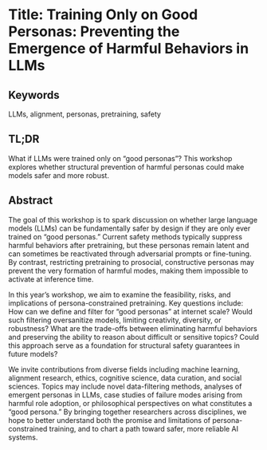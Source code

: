 # Title: Training Only on Good Personas: Preventing the Emergence of Harmful Behaviors in LLMs

## Keywords

LLMs, alignment, personas, pretraining, safety

## TL;DR

What if LLMs were trained only on “good personas”? This workshop explores whether structural prevention of harmful personas could make models safer and more robust.

## Abstract

The goal of this workshop is to spark discussion on whether large language models (LLMs) can be fundamentally safer by design if they are only ever trained on “good personas.” Current safety methods typically suppress harmful behaviors after pretraining, but these personas remain latent and can sometimes be reactivated through adversarial prompts or fine-tuning. By contrast, restricting pretraining to prosocial, constructive personas may prevent the very formation of harmful modes, making them impossible to activate at inference time.

In this year’s workshop, we aim to examine the feasibility, risks, and implications of persona-constrained pretraining. Key questions include: How can we define and filter for “good personas” at internet scale? Would such filtering oversanitize models, limiting creativity, diversity, or robustness? What are the trade-offs between eliminating harmful behaviors and preserving the ability to reason about difficult or sensitive topics? Could this approach serve as a foundation for structural safety guarantees in future models?

We invite contributions from diverse fields including machine learning, alignment research, ethics, cognitive science, data curation, and social sciences. Topics may include novel data-filtering methods, analyses of emergent personas in LLMs, case studies of failure modes arising from harmful role adoption, or philosophical perspectives on what constitutes a “good persona.” By bringing together researchers across disciplines, we hope to better understand both the promise and limitations of persona-constrained training, and to chart a path toward safer, more reliable AI systems.

